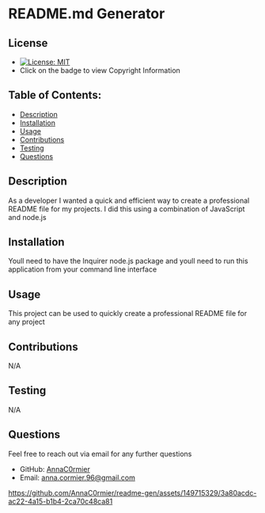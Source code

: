 
# README.md Generator

## License
- [![License: MIT](https://img.shields.io/badge/License-MIT-yellow.svg)](https://opensource.org/licenses/MIT)
- Click on the badge to view Copyright Information

## Table of Contents:
- [Description](#description)
- [Installation](#installation)
- [Usage](#usage)
- [Contributions](#contributions)
- [Testing](#testing)
- [Questions](#questions)


## Description
As a developer I wanted a quick and efficient way to create a professional README file for my projects. I did this using a combination of JavaScript and node.js

## Installation
Youll need to have the Inquirer node.js package and youll need to run this application from your command line interface

## Usage
This project can be used to quickly create a professional README file for any project

## Contributions
N/A

## Testing
N/A

## Questions
 Feel free to reach out via email for any further questions
- GitHub: [AnnaC0rmier](https://github.com/AnnaC0rmier)
- Email: anna.cormier.96@gmail.com


https://github.com/AnnaC0rmier/readme-gen/assets/149715329/3a80acdc-ac22-4a15-b1b4-2ca70c48ca81

